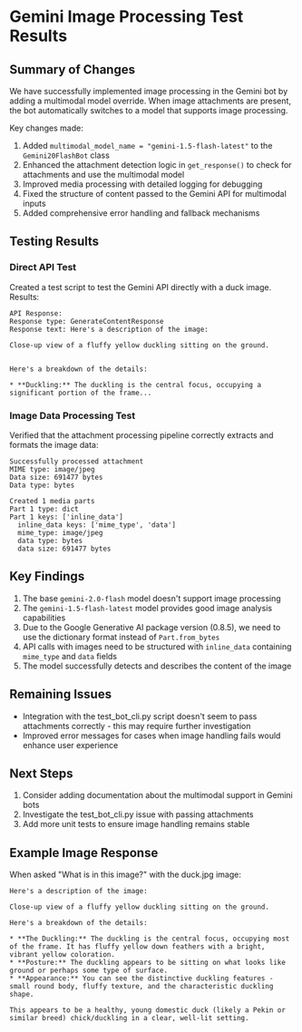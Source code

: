 # Gemini Image Processing Test Results

## Summary of Changes

We have successfully implemented image processing in the Gemini bot by adding a multimodal model override. When image attachments are present, the bot automatically switches to a model that supports image processing.

Key changes made:

1. Added `multimodal_model_name = "gemini-1.5-flash-latest"` to the `Gemini20FlashBot` class
2. Enhanced the attachment detection logic in `get_response()` to check for attachments and use the multimodal model
3. Improved media processing with detailed logging for debugging
4. Fixed the structure of content passed to the Gemini API for multimodal inputs
5. Added comprehensive error handling and fallback mechanisms

## Testing Results

### Direct API Test

Created a test script to test the Gemini API directly with a duck image. Results:

```
API Response:
Response type: GenerateContentResponse
Response text: Here's a description of the image:

Close-up view of a fluffy yellow duckling sitting on the ground.


Here's a breakdown of the details:

* **Duckling:** The duckling is the central focus, occupying a significant portion of the frame...
```

### Image Data Processing Test

Verified that the attachment processing pipeline correctly extracts and formats the image data:

```
Successfully processed attachment
MIME type: image/jpeg
Data size: 691477 bytes
Data type: bytes

Created 1 media parts
Part 1 type: dict
Part 1 keys: ['inline_data']
  inline_data keys: ['mime_type', 'data']
  mime_type: image/jpeg
  data type: bytes
  data size: 691477 bytes
```

## Key Findings

1. The base `gemini-2.0-flash` model doesn't support image processing
2. The `gemini-1.5-flash-latest` model provides good image analysis capabilities
3. Due to the Google Generative AI package version (0.8.5), we need to use the dictionary format instead of `Part.from_bytes`
4. API calls with images need to be structured with `inline_data` containing `mime_type` and `data` fields
5. The model successfully detects and describes the content of the image

## Remaining Issues

- Integration with the test_bot_cli.py script doesn't seem to pass attachments correctly - this may require further investigation
- Improved error messages for cases when image handling fails would enhance user experience

## Next Steps

1. Consider adding documentation about the multimodal support in Gemini bots
2. Investigate the test_bot_cli.py issue with passing attachments
3. Add more unit tests to ensure image handling remains stable

## Example Image Response

When asked "What is in this image?" with the duck.jpg image:

```
Here's a description of the image:

Close-up view of a fluffy yellow duckling sitting on the ground.

Here's a breakdown of the details:

* **The Duckling:** The duckling is the central focus, occupying most of the frame. It has fluffy yellow down feathers with a bright, vibrant yellow coloration.
* **Posture:** The duckling appears to be sitting on what looks like ground or perhaps some type of surface.
* **Appearance:** You can see the distinctive duckling features - small round body, fluffy texture, and the characteristic duckling shape.

This appears to be a healthy, young domestic duck (likely a Pekin or similar breed) chick/duckling in a clear, well-lit setting.
```

